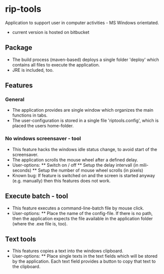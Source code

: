 # rip-tools
Application to support user in computer activities - MS Windows orientated.

* current version is hosted on bitbucket

## Package
* The build process (maven-based) deploys a single folder 'deploy' which contains all files to execute the application.
* JRE is included, too.

## Features
### General
* The application provides are single window which organizes the main functions in tabs.
* The user-configuration is stored in a single file 'riptools.config', which is placed the users home-folder.

### No windows screensaver - tool
* This feature hacks the windows idle status change, to avoid start of the screensaver.
* The application scrolls the mouse wheel after a defined delay.
* User-options:
** Switch on / off
** Setup the delay intervall (in mili-seconds)
** Setup the number of mouse wheel scrolls (in pixels)
* Known bug: If feature is switched on and the screen is started anyway (e.g. manually) then this features does not work.

## Execute batch - tool
* This feature executes a command-line-batch file by mouse click.
* User-options:
** Place the name of the config-file. If there is no path, then the application expects the file available in the application folder (where the .exe file is, too).

## Text tools
* This features copies a text into the windows clipboard.
* User-options:
** Place single texts in the text fields which will be stored by the application. Each text field provides a button to copy that text to the clipboard.
